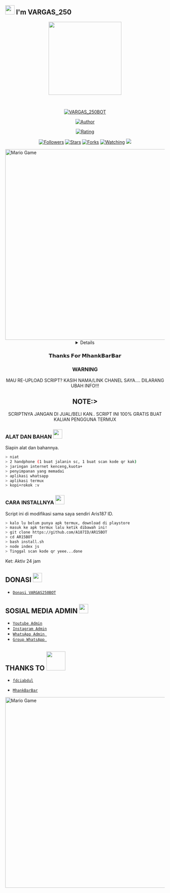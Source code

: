 ## <img src="https://github.com/TheDudeThatCode/TheDudeThatCode/blob/master/Assets/Hi.gif" width="29px"> I'm VARGAS_250
<p align="center">
<img src="https://raw.githubusercontent.com/A187ID/AR15BOT/main/aris/A187.jpg" width="230" height="230"/>
</p>
<br>



<p align="center">
<a href="#"><img title="VARGAS_250BOT" src="https://img.shields.io/badge/VARGAS_250BOT-green?colorA=%23ff0000&colorB=%23017e40&style=for-the-badge"></a>
</p>
<p align="center">
<a href="https://github.com/VARGASOFFICIAL"><img title="Author" src="https://img.shields.io/badge/AUTHOR-VARGAS OFFICIAL-orange.svg?style=for-the-badge&logo=github"></a>
</p>
<p align="center">
<a href="https://www.codefactor.io/repository/github/VARGASOFFICIAL/VARGAS0404"><img title="Rating" src="https://www.codefactor.io/repository/github/A187ID/AR15BOT/badge/main"></a>
</p>
<p align="center">
<a href="https://github.com/VARGASOFFICIAL/VARGAS0404/followers"><img title="Followers" src="https://img.shields.io/github/followers/A187ID?color=blue&style=flat-square"></a>
<a href="https://github.com/VARGASOFFICIAL/VARGAS0404/stargazers/"><img title="Stars" src="https://img.shields.io/github/stars/A187ID/AR15BOT?color=red&style=flat-square"></a>
<a href="https://github.com/VARGASOFFICIAL/VARGAS0404/network/members"><img title="Forks" src="https://img.shields.io/github/forks/A187ID/AR15BOT?color=red&style=flat-square"></a>
<a href="https://github.com/VARGASOFFICIAL/VARGAS0404/watchers"><img title="Watching" src="https://img.shields.io/github/watchers/A187ID/AR15BOT?label=Watchers&color=blue&style=flat-square"></a>
<a href="https://hits.seeyoufarm.com"><img src="https://hits.seeyoufarm.com/api/count/incr/badge.svg?url=https%3A%2F%2Fgithub.com%2FA187ID%2FAR15BOT&count_bg=%2379C83D&title_bg=%23555555&icon=probot.svg&icon_color=%2300FF6D&title=hits&edge_flat=false"/></a>
</p>
<img src="https://github.com/TheDudeThatCode/TheDudeThatCode/blob/master/Assets/Developer.gif" alt="Mario Game" width="600" />
<div align="center">
<details>
 
</details>

### 𝗧𝗵𝗮𝗻𝗸𝘀 𝗙𝗼𝗿 𝗠𝗵𝗮𝗻𝗸𝗕𝗮𝗿𝗕𝗮𝗿

### WARNING
MAU RE-UPLOAD SCRIPT? KASIH NAMA/LINK CHANEL SAYA.... DILARANG UBAH INFO!!!

## NOTE:> 
SCRIPTNYA JANGAN DI JUAL/BELI KAN.. SCRIPT INI 100% GRATIS BUAT KALIAN PENGGUNA TERMUX
</div>

### ALAT DAN BAHAN <img src="https://github.com/TheDudeThatCode/TheDudeThatCode/blob/master/Assets/Mario_Hello_Big.gif" width="29px">
Siapin alat dan bahannya.
```bash
> niat
> 2 handphone (1 buat jalanin sc, 1 buat scan kode qr kak)
> jaringan internet kenceng,kuota+
> penyimpanan yang memadai
> aplikasi whatsapp
> aplikasi termux
> kopi+rokok :v
```

### CARA INSTALLNYA  <img src="https://github.com/TheDudeThatCode/TheDudeThatCode/blob/master/Assets/hmm.gif" width="29px">
Script ini di modifikasi sama saya sendiri Aris187 ID.
```bash
> kalo lu belum punya apk termux, download di playstore
> masuk ke apk termux lalu ketik dibawah ini!
> git clone https://github.com/A187ID/AR15BOT
> cd AR15BOT
> bash install.sh
> node index js
> Tinggal scan kode qr yeee...done
```


Ket: Aktiv 24 jam

## DONASI <img src="https://github.com/TheDudeThatCode/TheDudeThatCode/blob/master/Assets/coin.gif" width="29px">
* [`Donasi VARGAS250BOT`](https://saweria.co/aris187id)


## SOSIAL MEDIA ADMIN <img src="https://github.com/TheDudeThatCode/TheDudeThatCode/blob/master/Assets/powerup.gif" width="29px">

* [`Youtube Admin`](https://www.youtube.com/channel/UCGYLWtyT9IADYNUiK0uZiGg)
* [`Instagram Admin`](https://instagram.com/_sadboy.ig)
* [`WhatsApp Admin `](https://wa.me/+6285722553839)
* [`Group WhatsApp `](https://chat.whatsapp.com/DSSHmG2KjKJLoFp9B9mkVs)
## THANKS TO <img src="https://github.com/TheDudeThatCode/TheDudeThatCode/blob/master/Assets/Handshake.gif" width="60px">

* [`fdciabdul`](https://github.com/fdciabdul/termux-whatsapp-bot)

* [`MhankBarBar`](https://github.com/MhankBarBar/whatsapp-bot)
<img src="https://github.com/TheDudeThatCode/TheDudeThatCode/blob/master/Assets/Mario_Gameplay.gif" alt="Mario Game" width="600" />


